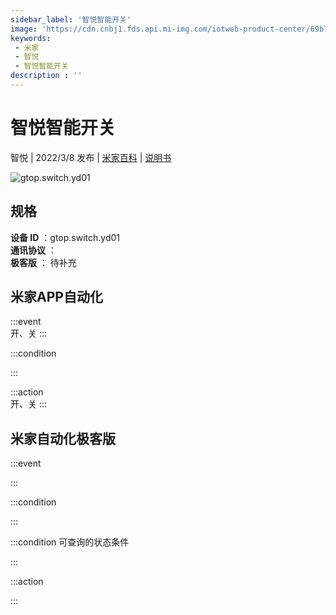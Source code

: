 ```yaml
---
sidebar_label: '智悦智能开关'
image: 'https://cdn.cnbj1.fds.api.mi-img.com/iotweb-product-center/69b72650d0747aded396cb3b409f11a2_1642235449782.png?GalaxyAccessKeyId=AKVGLQWBOVIRQ3XLEW&Expires=9223372036854775807&Signature=vrRWFkMomiPt+2qy6FAT8JLK/Ys='
keywords: 
 - 米家
 - 智悦
 - 智悦智能开关
description : ''
---
```

# 智悦智能开关

智悦 | 2022/3/8 发布 | [米家百科](https://home.mi.com/webapp/content/baike/product/index.html?model=gtop.switch.yd01) | [说明书](https://home.mi.com/views/introduction.html?model=gtop.switch.yd01&region=cn)

![gtop.switch.yd01](https://cdn.cnbj1.fds.api.mi-img.com/iotweb-product-center/69b72650d0747aded396cb3b409f11a2_1642235449782.png?GalaxyAccessKeyId=AKVGLQWBOVIRQ3XLEW&Expires=9223372036854775807&Signature=vrRWFkMomiPt+2qy6FAT8JLK/Ys=)

## 规格  
> 
**设备 ID** ：gtop.switch.yd01  
**通讯协议** ：  
**极客版**  ： 待补充 


## 米家APP自动化  

:::event  
开、关
:::

:::condition  

:::

:::action   
开、关
:::

## 米家自动化极客版  

:::event  

:::

:::condition  

:::

:::condition 可查询的状态条件  

:::

:::action  

:::

        
